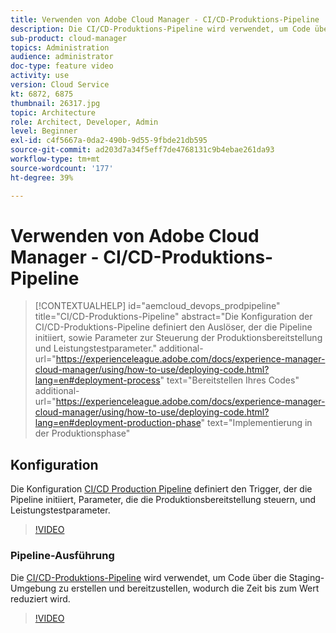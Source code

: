 ```yaml
---
title: Verwenden von Adobe Cloud Manager - CI/CD-Produktions-Pipeline
description: Die CI/CD-Produktions-Pipeline wird verwendet, um Code über die Staging-Umgebung zu erstellen und bereitzustellen, wodurch die Zeit bis zum Wert reduziert wird. Die Konfiguration der CI/CD-Produktions-Pipeline definiert den Auslöser, der die Pipeline initiiert, sowie Parameter zur Steuerung der Produktionsbereitstellung und Leistungstestparameter.
sub-product: cloud-manager
topics: Administration
audience: administrator
doc-type: feature video
activity: use
version: Cloud Service
kt: 6872, 6875
thumbnail: 26317.jpg
topic: Architecture
role: Architect, Developer, Admin
level: Beginner
exl-id: c4f5667a-0da2-490b-9d55-9fbde21db595
source-git-commit: ad203d7a34f5eff7de4768131c9b4ebae261da93
workflow-type: tm+mt
source-wordcount: '177'
ht-degree: 39%

---
```


# Verwenden von Adobe Cloud Manager - CI/CD-Produktions-Pipeline

>[!CONTEXTUALHELP]
>id="aemcloud_devops_prodpipeline"
>title="CI/CD-Produktions-Pipeline"
>abstract="Die Konfiguration der CI/CD-Produktions-Pipeline definiert den Auslöser, der die Pipeline initiiert, sowie Parameter zur Steuerung der Produktionsbereitstellung und Leistungstestparameter."
>additional-url="https://experienceleague.adobe.com/docs/experience-manager-cloud-manager/using/how-to-use/deploying-code.html?lang=en#deployment-process" text="Bereitstellen Ihres Codes"
>additional-url="https://experienceleague.adobe.com/docs/experience-manager-cloud-manager/using/how-to-use/deploying-code.html?lang=en#deployment-production-phase" text="Implementierung in der Produktionsphase"

## Konfiguration

Die Konfiguration [CI/CD Production Pipeline](https://experienceleague.adobe.com/docs/experience-manager-cloud-manager/using/how-to-use/configuring-pipeline.html?lang=de) definiert den Trigger, der die Pipeline initiiert, Parameter, die die Produktionsbereitstellung steuern, und Leistungstestparameter.

>[!VIDEO](https://video.tv.adobe.com/v/26314/?quality=12&learn=on)

### Pipeline-Ausführung

Die [CI/CD-Produktions-Pipeline](https://experienceleague.adobe.com/docs/experience-manager-cloud-manager/using/how-to-use/deploying-code.html?lang=de) wird verwendet, um Code über die Staging-Umgebung zu erstellen und bereitzustellen, wodurch die Zeit bis zum Wert reduziert wird.

>[!VIDEO](https://video.tv.adobe.com/v/26317/?quality=12&learn=on)
